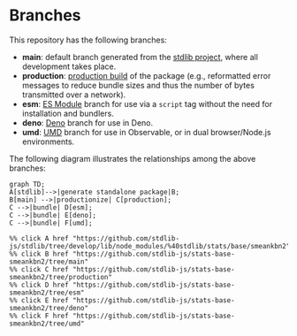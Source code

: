 <!--

@license Apache-2.0

Copyright (c) 2022 The Stdlib Authors.

Licensed under the Apache License, Version 2.0 (the "License");
you may not use this file except in compliance with the License.
You may obtain a copy of the License at

    http://www.apache.org/licenses/LICENSE-2.0

Unless required by applicable law or agreed to in writing, software
distributed under the License is distributed on an "AS IS" BASIS,
WITHOUT WARRANTIES OR CONDITIONS OF ANY KIND, either express or implied.
See the License for the specific language governing permissions and
limitations under the License.

-->

# Branches

This repository has the following branches:

-   **main**: default branch generated from the [stdlib project][stdlib-url], where all development takes place.
-   **production**: [production build][production-url] of the package (e.g., reformatted error messages to reduce bundle sizes and thus the number of bytes transmitted over a network).
-   **esm**: [ES Module][esm-url] branch for use via a `script` tag without the need for installation and bundlers.
-   **deno**: [Deno][deno-url] branch for use in Deno.
-   **umd**: [UMD][umd-url] branch for use in Observable, or in dual browser/Node.js environments.

The following diagram illustrates the relationships among the above branches:

```mermaid
graph TD;
A[stdlib]-->|generate standalone package|B;
B[main] -->|productionize| C[production];
C -->|bundle| D[esm];
C -->|bundle| E[deno];
C -->|bundle| F[umd];

%% click A href "https://github.com/stdlib-js/stdlib/tree/develop/lib/node_modules/%40stdlib/stats/base/smeankbn2"
%% click B href "https://github.com/stdlib-js/stats-base-smeankbn2/tree/main"
%% click C href "https://github.com/stdlib-js/stats-base-smeankbn2/tree/production"
%% click D href "https://github.com/stdlib-js/stats-base-smeankbn2/tree/esm"
%% click E href "https://github.com/stdlib-js/stats-base-smeankbn2/tree/deno"
%% click F href "https://github.com/stdlib-js/stats-base-smeankbn2/tree/umd"
```

[stdlib-url]: https://github.com/stdlib-js/stdlib/tree/develop/lib/node_modules/%40stdlib/stats/base/smeankbn2
[production-url]: https://github.com/stdlib-js/stats-base-smeankbn2/tree/production
[deno-url]: https://github.com/stdlib-js/stats-base-smeankbn2/tree/deno
[umd-url]: https://github.com/stdlib-js/stats-base-smeankbn2/tree/umd
[esm-url]: https://github.com/stdlib-js/stats-base-smeankbn2/tree/esm
